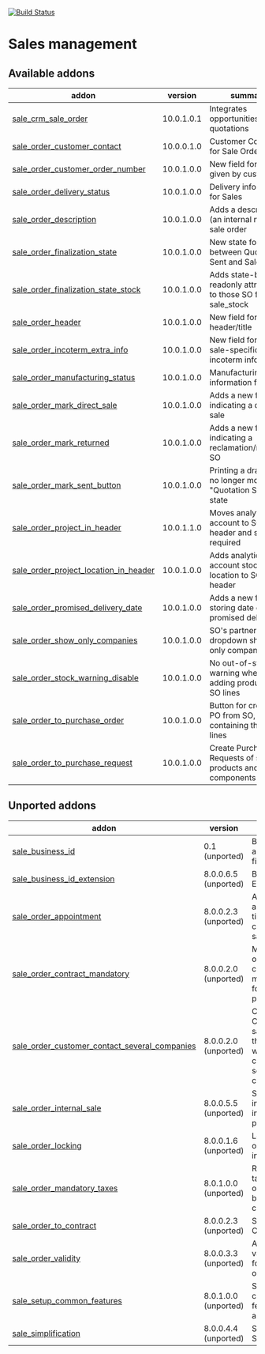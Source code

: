 [![Build Status](https://travis-ci.org/Tawasta/sale.svg?branch=10.0)](https://travis-ci.org/Tawasta/sale)

Sales management
================

[//]: # (addons)

Available addons
----------------
addon | version | summary
--- | --- | ---
[sale_crm_sale_order](sale_crm_sale_order/) | 10.0.1.0.1 | Integrates opportunities and quotations
[sale_order_customer_contact](sale_order_customer_contact/) | 10.0.0.1.0 | Customer Contact for Sale Orders
[sale_order_customer_order_number](sale_order_customer_order_number/) | 10.0.1.0.0 | New field for order# given by customer
[sale_order_delivery_status](sale_order_delivery_status/) | 10.0.1.0.0 | Delivery information for Sales
[sale_order_description](sale_order_description/) | 10.0.1.0.0 | Adds a description (an internal note) to sale order
[sale_order_finalization_state](sale_order_finalization_state/) | 10.0.1.0.0 | New state for SOs between Quotation Sent and Sale Order
[sale_order_finalization_state_stock](sale_order_finalization_state_stock/) | 10.0.1.0.0 | Adds state-based readonly attributes to those SO fields in sale_stock
[sale_order_header](sale_order_header/) | 10.0.1.0.0 | New field for SO header/title
[sale_order_incoterm_extra_info](sale_order_incoterm_extra_info/) | 10.0.1.0.0 | New field for storing sale-specific incoterm info
[sale_order_manufacturing_status](sale_order_manufacturing_status/) | 10.0.1.0.0 | Manufacturing Order information for Sales
[sale_order_mark_direct_sale](sale_order_mark_direct_sale/) | 10.0.1.0.0 | Adds a new field for indicating a direct sale
[sale_order_mark_returned](sale_order_mark_returned/) | 10.0.1.0.0 | Adds a new field for indicating a reclamation/returned SO
[sale_order_mark_sent_button](sale_order_mark_sent_button/) | 10.0.1.0.0 | Printing a draft SO no longer moves it to "Quotation Sent" state
[sale_order_project_in_header](sale_order_project_in_header/) | 10.0.1.1.0 | Moves analytic account to SO header and sets it as required
[sale_order_project_location_in_header](sale_order_project_location_in_header/) | 10.0.1.0.0 | Adds analytic account stock location to SO header
[sale_order_promised_delivery_date](sale_order_promised_delivery_date/) | 10.0.1.0.0 | Adds a new field for storing date of promised delivery
[sale_order_show_only_companies](sale_order_show_only_companies/) | 10.0.1.0.0 | SO's partner dropdown shows only companies
[sale_order_stock_warning_disable](sale_order_stock_warning_disable/) | 10.0.1.0.0 | No out-of-stock warning when adding products to SO lines
[sale_order_to_purchase_order](sale_order_to_purchase_order/) | 10.0.1.0.0 | Button for creating a PO from SO, containing the same lines
[sale_order_to_purchase_request](sale_order_to_purchase_request/) | 10.0.1.0.0 | Create Purchase Requests of sold products and BOM components


Unported addons
---------------
addon | version | summary
--- | --- | ---
[sale_business_id](sale_business_id/) | 0.1 (unported) | Business ID and VAT fields
[sale_business_id_extension](sale_business_id_extension/) | 8.0.0.6.5 (unported) | Business ID Extension
[sale_order_appointment](sale_order_appointment/) | 8.0.0.2.3 (unported) | Add appointment time and cancel url for sale orders
[sale_order_contract_mandatory](sale_order_contract_mandatory/) | 8.0.0.2.0 (unported) | Make sale order contracts mandatory for sales persons
[sale_order_customer_contact_several_companies](sale_order_customer_contact_several_companies/) | 8.0.0.2.0 (unported) | Customer Contact for sale orders that works with partner contact in several companies
[sale_order_internal_sale](sale_order_internal_sale/) | 8.0.0.5.5 (unported) | Simplifies internal invoicing process
[sale_order_locking](sale_order_locking/) | 8.0.0.1.6 (unported) | Locks sale order after invoicing
[sale_order_mandatory_taxes](sale_order_mandatory_taxes/) | 8.0.1.0.0 (unported) | Requires a tax for sale order lines before confirming
[sale_order_to_contract](sale_order_to_contract/) | 8.0.0.2.3 (unported) | Sale Order to Contract
[sale_order_validity](sale_order_validity/) | 8.0.0.3.3 (unported) | Adds a validity date for sale orders
[sale_setup_common_features](sale_setup_common_features/) | 8.0.1.0.0 (unported) | Sets up common sale features automatically
[sale_simplification](sale_simplification/) | 8.0.0.4.4 (unported) | Sale Simplification

[//]: # (end addons)

